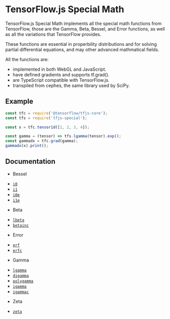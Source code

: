 # TensorFlow.js Special Math

TensorFlow.js Special Math implements all the special math functions from TensorFlow, those are the Gamma, Beta, Bessel, and Error functions, as well as all the variations that TensorFlow provides.

These functions are essential in properbility distributions and for solving partial differential equations, and may other advanced mathmatical fields.

All the functions are:

* implemented in both WebGL and JavaScript.
* have defined gradients and supports tf.grad().
* are TypeScript compatible with TensorFlow.js.
* transpiled from cephes, the same library used by SciPy.

## Example

```js
const tfc = require('@tensorflow/tfjs-core');
const tfs = require('tfjs-special');

const x = tfc.tensor1d([1, 2, 3, 4]);

const gamma = (tensor) => tfs.lgamma(tensor).exp();
const gammadx = tfc.grad(gamma);
gammadx(x).print();
```

## Documentation

* Bessel
 - [`i0`](https://andreasmadsen.github.io/tfjs-special/api.html#api-i0)
 - [`i1`](https://andreasmadsen.github.io/tfjs-special/api.html#api-i1)
 - [`i0e`](https://andreasmadsen.github.io/tfjs-special/api.html#api-i0e)
 - [`i1e`](https://andreasmadsen.github.io/tfjs-special/api.html#api-i1e)
* Beta
 - [`lbeta`](https://andreasmadsen.github.io/tfjs-special/api.html#api-lbeta)
 - [`betainc`](https://andreasmadsen.github.io/tfjs-special/api.html#api-betainc)
* Error
 - [`erf`](https://andreasmadsen.github.io/tfjs-special/api.html#api-erf)
 - [`erfc`](https://andreasmadsen.github.io/tfjs-special/api.html#api-erfc)
* Gamma
 - [`lgamma`](https://andreasmadsen.github.io/tfjs-special/api.html#api-lgamma)
 - [`digamma`](https://andreasmadsen.github.io/tfjs-special/api.html#api-digamma)
 - [`polygamma`](https://andreasmadsen.github.io/tfjs-special/api.html#api-polygamma)
 - [`igamma`](https://andreasmadsen.github.io/tfjs-special/api.html#api-igamma)
 - [`igammac`](https://andreasmadsen.github.io/tfjs-special/api.html#api-igammac)
* Zeta
 - [`zeta`](https://andreasmadsen.github.io/tfjs-special/api.html#api-zeta)
